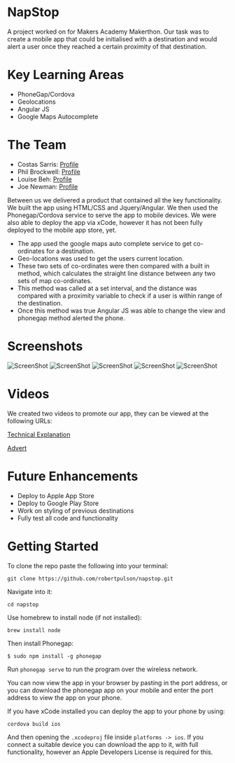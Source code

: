 # NapStop

A project worked on for Makers Academy Makerthon. Our task was to create a mobile app that could be initialised with a destination and would alert a user once they reached a certain proximity of that destination.

# Key Learning Areas

* PhoneGap/Cordova
* Geolocations
* Angular JS
* Google Maps Autocomplete

# The Team

* Costas Sarris: [Profile](https://github.com/costassarris)
* Phil Brockwell: [Profile](https://github.com/robertpulson)
* Louise Beh: [Profile](https://github.com/louisebeh)
* Joe Newman: [Profile](https://github.com/jjnewman)

Between us we delivered a product that contained all the key functionality. We built the app using HTML/CSS and Jquery/Angular.
We then used the Phonegap/Cordova service to serve the app to mobile devices. We were also able to deploy the app via xCode, however it has not been fully deployed to the mobile app store, yet.

* The app used the google maps auto complete service to get co-ordinates for a destination.
* Geo-locations was used to get the users current location.
* These two sets of co-ordinates were then compared with a built in method, which calculates the straight line distance between any two sets of map co-ordinates.
* This method was called at a set interval, and the distance was compared with a proximity variable to check if a user is within range of the destination.
* Once this method was true Angular JS was able to change the view and phonegap method alerted the phone.

# Screenshots

![ScreenShot](https://github.com/robertpulson/napstop/blob/master/screenshots/IMG_3799.PNG?raw=true)
![ScreenShot](https://github.com/robertpulson/napstop/blob/master/screenshots/IMG_3800.PNG?raw=true)
![ScreenShot](https://github.com/robertpulson/napstop/blob/master/screenshots/IMG_3801.PNG?raw=true)
![ScreenShot](https://github.com/robertpulson/napstop/blob/master/screenshots/IMG_3802.PNG?raw=true)
![ScreenShot](https://github.com/robertpulson/napstop/blob/master/screenshots/IMG_3803.PNG?raw=true)

# Videos

We created two videos to promote our app, they can be viewed at the following URLs:

[Technical Explanation](https://www.youtube.com/watch?v=rC8bOD7lQbo)

[Advert](https://www.youtube.com/watch?v=MuQi8JT5IaY)

# Future Enhancements

* Deploy to Apple App Store
* Deploy to Google Play Store
* Work on styling of previous destinations
* Fully test all code and functionality

# Getting Started

To clone the repo paste the following into your terminal:

`git clone https://github.com/robertpulson/napstop.git`

Navigate into it:

`cd napstop`

Use homebrew to install node (if not installed):

`brew install node`

Then install Phonegap:

`$ sudo npm install -g phonegap`

Run `phonegap serve` to run the program over the wireless network.

You can now view the app in your browser by pasting in the port address, or you can download the phonegap app on your mobile and enter the port address to view the app on your phone.

If you have xCode installed you can deploy the app to your phone by using:

`cordova build ios`

And then opening the `.xcodeproj` file inside `platforms -> ios`. If you connect a suitable device you can download the app to it, with full functionality, however an Apple Developers License is required for this.
